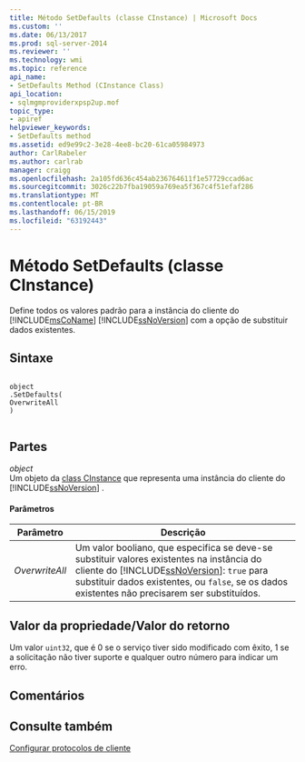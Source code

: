 ```yaml
---
title: Método SetDefaults (classe CInstance) | Microsoft Docs
ms.custom: ''
ms.date: 06/13/2017
ms.prod: sql-server-2014
ms.reviewer: ''
ms.technology: wmi
ms.topic: reference
api_name:
- SetDefaults Method (CInstance Class)
api_location:
- sqlmgmproviderxpsp2up.mof
topic_type:
- apiref
helpviewer_keywords:
- SetDefaults method
ms.assetid: ed9e99c2-3e28-4ee8-bc20-61ca05984973
author: CarlRabeler
ms.author: carlrab
manager: craigg
ms.openlocfilehash: 2a105fd636c454ab236764611f1e57729ccad6ac
ms.sourcegitcommit: 3026c22b7fba19059a769ea5f367c4f51efaf286
ms.translationtype: MT
ms.contentlocale: pt-BR
ms.lasthandoff: 06/15/2019
ms.locfileid: "63192443"
---
```

# <a name="setdefaults-method-cinstance-class"></a>Método SetDefaults (classe CInstance)
  Define todos os valores padrão para a instância do cliente do [!INCLUDE[msCoName](../../includes/msconame-md.md)] [!INCLUDE[ssNoVersion](../../includes/ssnoversion-md.md)] com a opção de substituir dados existentes.  
  
## <a name="syntax"></a>Sintaxe  
  
```  
  
object  
.SetDefaults(  
OverwriteAll  
)  
  
```  
  
## <a name="parts"></a>Partes  
 *object*  
 Um objeto da [class CInstance](cinstance-class.md) que representa uma instância do cliente do [!INCLUDE[ssNoVersion](../../includes/ssnoversion-md.md)] .  
  
#### <a name="parameters"></a>Parâmetros  
  
|Parâmetro|Descrição|  
|---------------|-----------------|  
|*OverwriteAll*|Um valor booliano, que especifica se deve-se substituir valores existentes na instância do cliente do [!INCLUDE[ssNoVersion](../../includes/ssnoversion-md.md)]: `true` para substituir dados existentes, ou `false`, se os dados existentes não precisarem ser substituídos.|  
  
## <a name="property-valuereturn-value"></a>Valor da propriedade/Valor do retorno  
 Um valor `uint32`, que é 0 se o serviço tiver sido modificado com êxito, 1 se a solicitação não tiver suporte e qualquer outro número para indicar um erro.  
  
## <a name="remarks"></a>Comentários  
  
## <a name="see-also"></a>Consulte também  
 [Configurar protocolos de cliente](https://technet.microsoft.com/library/ms181035.aspx)  
  
  
